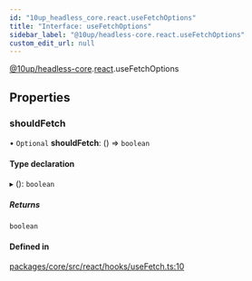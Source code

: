 ```yaml
---
id: "10up_headless_core.react.useFetchOptions"
title: "Interface: useFetchOptions"
sidebar_label: "@10up/headless-core.react.useFetchOptions"
custom_edit_url: null
---
```


[@10up/headless-core](../modules/10up_headless_core.md).[react](../namespaces/10up_headless_core.react.md).useFetchOptions

## Properties

### shouldFetch

• `Optional` **shouldFetch**: () => `boolean`

#### Type declaration

▸ (): `boolean`

##### Returns

`boolean`

#### Defined in

[packages/core/src/react/hooks/useFetch.ts:10](https://github.com/10up/headless/blob/5293da0/packages/core/src/react/hooks/useFetch.ts#L10)
